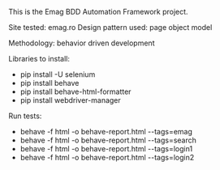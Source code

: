 This is the Emag BDD Automation Framework project.

Site tested: emag.ro
Design pattern used: page object model

Methodology: behavior driven development

Libraries to install:
- pip install -U selenium
- pip install behave
- pip install behave-html-formatter
- pip install webdriver-manager

Run tests:
- behave -f html -o behave-report.html --tags=emag
- behave -f html -o behave-report.html --tags=search
- behave -f html -o behave-report.html --tags=login1
- behave -f html -o behave-report.html --tags=login2
